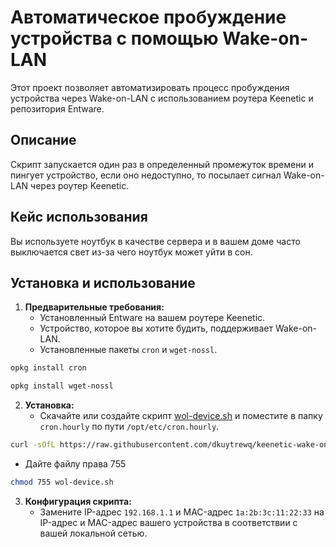 # Автоматическое пробуждение устройства с помощью Wake-on-LAN

Этот проект позволяет автоматизировать процесс пробуждения устройства через Wake-on-LAN с использованием роутера Keenetic и репозитория Entware.

## Описание

Скрипт запускается один раз в определенный промежуток времени и пингует устройство, если оно недоступно, то посылает сигнал Wake-on-LAN через роутер Keenetic.

## Кейс использования

Вы используете ноутбук в качестве сервера и в вашем доме часто выключается свет из-за чего ноутбук может уйти в сон.

## Установка и использование

1. **Предварительные требования:**
   - Установленный Entware на вашем роутере Keenetic.
   - Устройство, которое вы хотите будить, поддерживает Wake-on-LAN.
   - Установленные пакеты `cron` и `wget-nossl`.
  ```bash
  opkg install cron
  ```
  ```bash
  opkg install wget-nossl
  ```

2. **Установка:**
   - Скачайте или создайте скрипт [wol-device.sh](https://github.com/dkuytrewq/keenetic-wake-on-lan-device/blob/main/wol-device.sh) и поместите в папку `cron.hourly` по пути `/opt/etc/cron.hourly`.
  ```bash
  curl -sOfL https://raw.githubusercontent.com/dkuytrewq/keenetic-wake-on-lan-device/main/wol-device.sh
  ```
   - Дайте файлу права 755
  ```bash
  chmod 755 wol-device.sh
  ```

3. **Конфигурация скрипта:**
   - Замените IP-адрес `192.168.1.1` и MAC-адрес `1a:2b:3c:11:22:33` на IP-адрес и MAC-адрес вашего устройства в соответствии с вашей локальной сетью.

